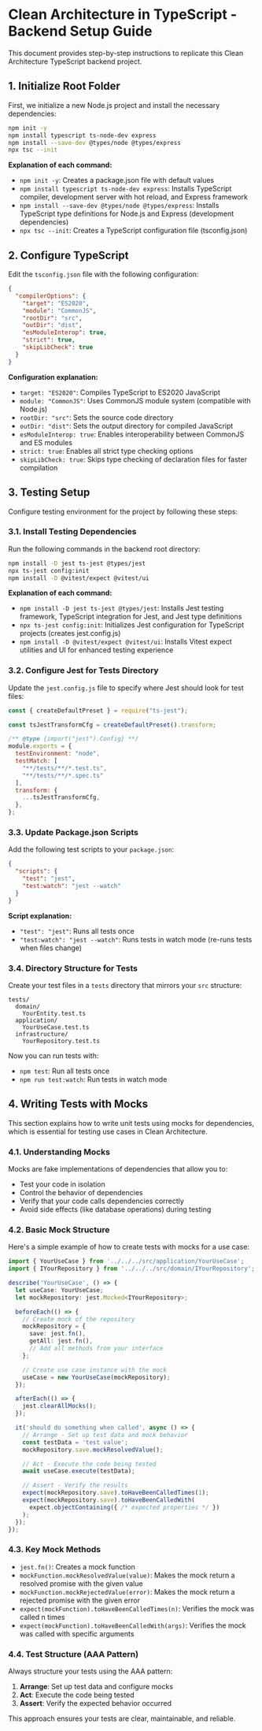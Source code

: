 # Clean Architecture in TypeScript - Backend Setup Guide

This document provides step-by-step instructions to replicate this Clean Architecture TypeScript backend project.

## 1. Initialize Root Folder

First, we initialize a new Node.js project and install the necessary dependencies:

```bash
npm init -y
npm install typescript ts-node-dev express
npm install --save-dev @types/node @types/express
npx tsc --init
```

**Explanation of each command:**
- `npm init -y`: Creates a package.json file with default values
- `npm install typescript ts-node-dev express`: Installs TypeScript compiler, development server with hot reload, and Express framework
- `npm install --save-dev @types/node @types/express`: Installs TypeScript type definitions for Node.js and Express (development dependencies)
- `npx tsc --init`: Creates a TypeScript configuration file (tsconfig.json)

## 2. Configure TypeScript

Edit the `tsconfig.json` file with the following configuration:

```json
{
  "compilerOptions": {
    "target": "ES2020",
    "module": "CommonJS",
    "rootDir": "src",
    "outDir": "dist",
    "esModuleInterop": true,
    "strict": true,
    "skipLibCheck": true
  }
}
```

**Configuration explanation:**
- `target: "ES2020"`: Compiles TypeScript to ES2020 JavaScript
- `module: "CommonJS"`: Uses CommonJS module system (compatible with Node.js)
- `rootDir: "src"`: Sets the source code directory
- `outDir: "dist"`: Sets the output directory for compiled JavaScript
- `esModuleInterop: true`: Enables interoperability between CommonJS and ES modules
- `strict: true`: Enables all strict type checking options
- `skipLibCheck: true`: Skips type checking of declaration files for faster compilation

## 3. Testing Setup

Configure testing environment for the project by following these steps:

### 3.1. Install Testing Dependencies

Run the following commands in the backend root directory:

```bash
npm install -D jest ts-jest @types/jest
npx ts-jest config:init
npm install -D @vitest/expect @vitest/ui
```

**Explanation of each command:**
- `npm install -D jest ts-jest @types/jest`: Installs Jest testing framework, TypeScript integration for Jest, and Jest type definitions
- `npx ts-jest config:init`: Initializes Jest configuration for TypeScript projects (creates jest.config.js)
- `npm install -D @vitest/expect @vitest/ui`: Installs Vitest expect utilities and UI for enhanced testing experience

### 3.2. Configure Jest for Tests Directory

Update the `jest.config.js` file to specify where Jest should look for test files:

```javascript
const { createDefaultPreset } = require("ts-jest");

const tsJestTransformCfg = createDefaultPreset().transform;

/** @type {import("jest").Config} **/
module.exports = {
  testEnvironment: "node",
  testMatch: [
    "**/tests/**/*.test.ts",
    "**/tests/**/*.spec.ts"
  ],
  transform: {
    ...tsJestTransformCfg,
  },
};
```

### 3.3. Update Package.json Scripts

Add the following test scripts to your `package.json`:

```json
{
  "scripts": {
    "test": "jest",
    "test:watch": "jest --watch"
  }
}
```

**Script explanation:**
- `"test": "jest"`: Runs all tests once
- `"test:watch": "jest --watch"`: Runs tests in watch mode (re-runs tests when files change)

### 3.4. Directory Structure for Tests

Create your test files in a `tests` directory that mirrors your `src` structure:

```
tests/
  domain/
    YourEntity.test.ts
  application/
    YourUseCase.test.ts
  infrastructure/
    YourRepository.test.ts
```

Now you can run tests with:
- `npm test`: Run all tests once
- `npm run test:watch`: Run tests in watch mode

## 4. Writing Tests with Mocks

This section explains how to write unit tests using mocks for dependencies, which is essential for testing use cases in Clean Architecture.

### 4.1. Understanding Mocks

Mocks are fake implementations of dependencies that allow you to:
- Test your code in isolation
- Control the behavior of dependencies
- Verify that your code calls dependencies correctly
- Avoid side effects (like database operations) during testing

### 4.2. Basic Mock Structure

Here's a simple example of how to create tests with mocks for a use case:

```typescript
import { YourUseCase } from '../../../src/application/YourUseCase';
import { IYourRepository } from '../../../src/domain/IYourRepository';

describe('YourUseCase', () => {
  let useCase: YourUseCase;
  let mockRepository: jest.Mocked<IYourRepository>;

  beforeEach(() => {
    // Create mock of the repository
    mockRepository = {
      save: jest.fn(),
      getAll: jest.fn(),
      // Add all methods from your interface
    };

    // Create use case instance with the mock
    useCase = new YourUseCase(mockRepository);
  });

  afterEach(() => {
    jest.clearAllMocks();
  });

  it('should do something when called', async () => {
    // Arrange - Set up test data and mock behavior
    const testData = 'test value';
    mockRepository.save.mockResolvedValue();

    // Act - Execute the code being tested
    await useCase.execute(testData);

    // Assert - Verify the results
    expect(mockRepository.save).toHaveBeenCalledTimes(1);
    expect(mockRepository.save).toHaveBeenCalledWith(
      expect.objectContaining({ /* expected properties */ })
    );
  });
});
```

### 4.3. Key Mock Methods

- `jest.fn()`: Creates a mock function
- `mockFunction.mockResolvedValue(value)`: Makes the mock return a resolved promise with the given value
- `mockFunction.mockRejectedValue(error)`: Makes the mock return a rejected promise with the given error
- `expect(mockFunction).toHaveBeenCalledTimes(n)`: Verifies the mock was called n times
- `expect(mockFunction).toHaveBeenCalledWith(args)`: Verifies the mock was called with specific arguments

### 4.4. Test Structure (AAA Pattern)

Always structure your tests using the AAA pattern:
1. **Arrange**: Set up test data and configure mocks
2. **Act**: Execute the code being tested
3. **Assert**: Verify the expected behavior occurred

This approach ensures your tests are clear, maintainable, and reliable.

